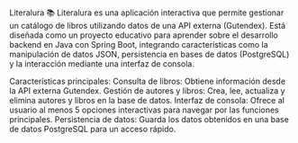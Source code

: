 Literalura 📚
Literalura es una aplicación interactiva que permite gestionar un catálogo de libros utilizando datos de una API externa (Gutendex). Está diseñada como un proyecto educativo para aprender sobre el desarrollo backend en Java con Spring Boot, integrando características como la manipulación de datos JSON, persistencia en bases de datos (PostgreSQL) y la interacción mediante una interfaz de consola.

Características principales:
Consulta de libros: Obtiene información desde la API externa Gutendex.
Gestión de autores y libros: Crea, lee, actualiza y elimina autores y libros en la base de datos.
Interfaz de consola: Ofrece al usuario al menos 5 opciones interactivas para navegar por las funciones principales.
Persistencia de datos: Guarda los datos obtenidos en una base de datos PostgreSQL para un acceso rápido.
